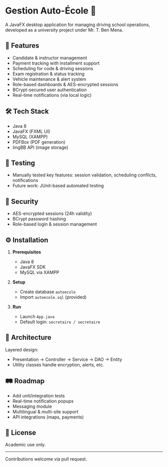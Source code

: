# Gestion Auto-École 🚗

A JavaFX desktop application for managing driving school operations, developed as a university project under Mr. T. Ben Mena.

## 🚀 Features

- Candidate & instructor management
- Payment tracking with installment support
- Scheduling for code & driving sessions
- Exam registration & status tracking
- Vehicle maintenance & alert system
- Role-based dashboards & AES-encrypted sessions
- BCrypt-secured user authentication
- Real-time notifications (via local logic)

## 🛠 Tech Stack

- Java 8
- JavaFX (FXML UI)
- MySQL (XAMPP)
- PDFBox (PDF generation)
- ImgBB API (image storage)


## 🧪 Testing

- Manually tested key features: session validation, scheduling conflicts, notifications
- Future work: JUnit-based automated testing

## 🔐 Security

- AES-encrypted sessions (24h validity)
- BCrypt password hashing
- Role-based login & session management

## ⚙️ Installation

1. **Prerequisites**
   - Java 8
   - JavaFX SDK
   - MySQL via XAMPP

2. **Setup**
   - Create database `autoecole`
   - Import `autoecole.sql` (provided)

3. **Run**
   - Launch `App.java`
   - Default login: `secretaire / secretaire`

## 🧭 Architecture

Layered design:
- Presentation → Controller → Service → DAO → Entity
- Utility classes handle encryption, alerts, etc.

## 🛤 Roadmap

- Add unit/integration tests
- Real-time notification popups
- Messaging module
- Multilingual & multi-site support
- API integrations (maps, payments)

## 📄 License

Academic use only.

---
 Contributions welcome via pull request.
